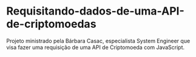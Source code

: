# Requisitando-dados-de-uma-API-de-criptomoedas
Projeto ministrado pela Bárbara Casac, especialista System Engineer que visa fazer uma requisição de uma API de Criptomoeda com JavaScript. 
